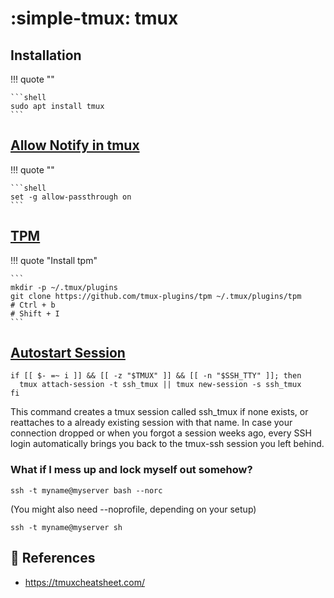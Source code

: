 # :simple-tmux: tmux

## Installation

!!! quote ""

    ```shell
    sudo apt install tmux
    ```

## [Allow Notify in tmux][1]

!!! quote ""

    ```shell
    set -g allow-passthrough on
    ```

## [TPM][2]

!!! quote "Install tpm"

    ```
    mkdir -p ~/.tmux/plugins
    git clone https://github.com/tmux-plugins/tpm ~/.tmux/plugins/tpm
    # Ctrl + b
    # Shift + I
    ```

## [Autostart Session][3]

```shell title="~/.bashrc"
if [[ $- =~ i ]] && [[ -z "$TMUX" ]] && [[ -n "$SSH_TTY" ]]; then
  tmux attach-session -t ssh_tmux || tmux new-session -s ssh_tmux
fi
```

This command creates a tmux session called ssh_tmux if none exists, or reattaches to a already existing session with that name. In case your connection dropped or when you forgot a session weeks ago, every SSH login automatically brings you back to the tmux-ssh session you left behind.

### What if I mess up and lock myself out somehow?

```shell
ssh -t myname@myserver bash --norc
```

(You might also need --noprofile, depending on your setup)

```shell title="Or just connect with sh"
ssh -t myname@myserver sh
```

## :link: References

- <https://tmuxcheatsheet.com/>

[1]: <https://groups.google.com/a/chromium.org/g/chromium-hterm/c/davGyRBr3l8/m/7BPjaTwQAAAJ>
[2]: <https://github.com/tmux-plugins/tpm>
[3]: <https://stackoverflow.com/a/40192494/1061279>
